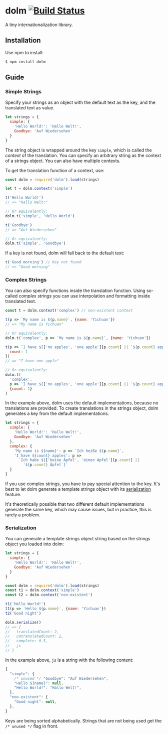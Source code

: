 # dolm [![Build Status](https://travis-ci.org/yishn/dolm.svg?branch=master)](https://travis-ci.org/yishn/dolm)

A tiny internationalization library.

## Installation

Use npm to install:

```js
$ npm install dolm
```

## Guide

### Simple Strings

Specify your strings as an object with the default text as the key, and the
translated text as value.

```js
let strings = {
  simple: {
    'Hello World!': 'Hallo Welt!',
    Goodbye: 'Auf Wiedersehen'
  }
}
```

The string object is wrapped around the key `simple`, which is called the
_context_ of the translation. You can specify an arbitrary string as the context
of a strings object. You can also have multiple contexts.

To get the translation function of a context, use:

```js
const dolm = require('dolm').load(strings)

let t = dolm.context('simple')

t('Hello World!')
// => "Hallo Welt!"

// Or equivalently:
dolm.t('simple', 'Hello World')

t('Goodbye')
// => "Auf Wiedersehen"

// Or equivalently:
dolm.t('simple', 'Goodbye')
```

If a key is not found, dolm will fall back to the default text:

```js
t('Good morning') // Key not found
// => "Good morning"
```

### Complex Strings

You can also specify functions inside the translation function. Using so-called
_complex strings_ you can use interpolation and formatting inside translated
text.

```js
const t = dolm.context('complex') // non-existent context

t(p => `My name is ${p.name}`, {name: 'Yichuan'})
// => "My name is Yichuan"

// Or equivalently:
dolm.t('complex', p => `My name is ${p.name}`, {name: 'Yichuan'})

t(p => `I have ${['no apples', 'one apple'][p.count] || `${p.count} apples`}`, {
  count: 1
})
// => "I have one apple"

// Or equivalently:
dolm.t(
  'complex',
  p => `I have ${['no apples', 'one apple'][p.count] || `${p.count} apples`}`,
  {count: 1}
)
```

In the example above, dolm uses the default implementations, because no
translations are provided. To create translations in the strings object, dolm
generates a key from the default implementations.

```js
let strings = {
  simple: {
    'Hello World!': 'Hallo Welt!',
    Goodbye: 'Auf Wiedersehen'
  },
  complex: {
    'My name is ${name}': p => `Ich heiße ${p.name}`,
    'I have ${count} apples': p =>
      `Ich habe ${['keine Äpfel', 'einen Apfel'][p.count] ||
        `${p.count} Äpfel`}`
  }
}
```

If you use complex strings, you have to pay special attention to the key. It's
best to let dolm generate a template strings object with its
[serialization](#serialization) feature.

It's theoretically possible that two different default implementations generate
the same key, which may cause issues, but in practice, this is rarely a problem.

### Serialization

You can generate a template strings object string based on the strings object
you loaded into dolm:

```js
let strings = {
  simple: {
    'Hello World!': 'Hallo Welt!',
    Goodbye: 'Auf Wiedersehen'
  }
}

const dolm = require('dolm').load(strings)
const t1 = dolm.context('simple')
const t2 = dolm.context('non-existent')

t1('Hello World!')
t1(p => `Hello ${p.name}`, {name: 'Yichuan'})
t2('Good night')

dolm.serialize()
// => {
//   translatedCount: 2,
//   untranslatedCount: 2,
//   complete: 0.5,
//   js
// }
```

In the example above, `js` is a string with the following content:

```js
{
  "simple": {
    /* unused */ "Goodbye": "Auf Wiedersehen",
    "Hello ${name}": null,
    "Hello World!": "Hallo Welt!",
  },
  "non-existent": {
    "Good night": null,
  },
}
```

Keys are being sorted alphabetically. Strings that are not being used get the
`/* unused */` flag in front.
